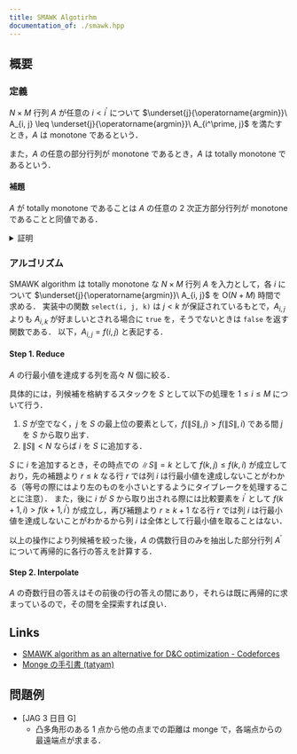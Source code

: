 ```yaml
---
title: SMAWK Algotirhm
documentation_of: ./smawk.hpp
---
```


## 概要

### 定義

$N \times M$ 行列 $A$ が任意の $i < i^\prime$ について $\underset{j}{\operatorname{argmin}}\ A_{i, j} \leq \underset{j}{\operatorname{argmin}}\ A_{i^\prime, j}$ を満たすとき，$A$ は monotone であるという．

また，$A$ の任意の部分行列が monotone であるとき，$A$ は totally monotone であるという．

#### 補題

$A$ が totally monotone であることは $A$ の任意の $2$ 次正方部分行列が monotone であることと同値である．

<details>
<summary>証明</summary>
<div>

部分行列において行を削除することは totally monotone の条件を緩和するから考えなくて良い．

$\implies$ は明らかであるから $\impliedby$ を示す．
$A$ が totally monotone でない，すなわち $A$ が monotone でない部分行列 $B$ を有するとする．
$B$ の行及び列の添字はもとの行列 $A$ に準拠するとして，$\underset{j}{\operatorname{argmin}}\ B_{i, j} > \underset{j}{\operatorname{argmin}}\ B_{i^\prime, j}$ を満たす $i < i^\prime$ が存在し，$k = \underset{j}{\operatorname{argmin}}\ B_{i, j}, k^\prime = \underset{j}{\operatorname{argmin}}\ B_{i^\prime, j}$ とする．
ここで，$A$ から行 $i, i^\prime$ 及び列 $k, k^\prime$ のみを抽出した $2$ 次正方部分行列は monotone ではない．
よって，$A$ の任意の $2$ 次正方部分行列が monotone であるならば $A$ は totally monotone である．

$\blacksquare$

</div>
</details>


### アルゴリズム

SMAWK algorithm は totally monotone な $N \times M$ 行列 $A$ を入力として，各 $i$ について $\underset{j}{\operatorname{argmin}}\ A_{i, j}$ を $\mathrm{O}(N + M)$ 時間で求める．
実装中の関数 `select(i, j, k)` は $j < k$ が保証されているもとで，$A_{i, j}$ よりも $A_{i, k}$ が好ましいとされる場合に `true` を，そうでないときは `false` を返す関数である．
以下，$A_{i, j} = f(i, j)$ と表記する．

#### Step 1. Reduce

$A$ の行最小値を達成する列を高々 $N$ 個に絞る．

具体的には，列候補を格納するスタックを $S$ として以下の処理を $1 \leq i \leq M$ について行う．
1. $S$ が空でなく，$j$ を $S$ の最上位の要素として，$f(\|S\|, j) > f(\|S\|, i)$ である間 $j$ を $S$ から取り出す．
2. $\|S\| < N$ ならば $i$ を $S$ に追加する．

$S$ に $i$ を追加するとき，その時点での $\|S\| = k$ として $f(k, j) \leq f(k, i)$ が成立しており，先の補題より $r \leq k$ なる行 $r$ では列 $i$ は行最小値を達成しないことがわかる（等号の際にはより左のものを小さいとするようにタイブレークを処理することに注意）．
また，後に $i$ が $S$ から取り出される際には比較要素を $i^\prime$ として $f(k + 1, i) > f(k + 1, i^\prime)$ が成立し，再び補題より $r \geq k + 1$ なる行 $r$ では列 $i$ は行最小値を達成しないことがわかるから列 $i$ は全体として行最小値を取ることはない．

以上の操作により列候補を絞った後，$A$ の偶数行目のみを抽出した部分行列 $A^\prime$ について再帰的に各行の答えを計算する．

#### Step 2. Interpolate

$A$ の奇数行目の答えはその前後の行の答えの間にあり，それらは既に再帰的に求まっているので，その間を全探索すれば良い．

## Links
- [SMAWK algorithm as an alternative for D&C optimization - Codeforces](https://codeforces.com/blog/entry/110844)
- [Monge の手引書 (tatyam)](https://speakerdeck.com/tatyam_prime/monge-noshou-yin-shu)

## 問題例
- [JAG 3 日目 G]
  - 凸多角形のある 1 点から他の点までの距離は monge で，各端点からの最遠端点が求まる．